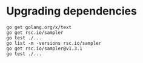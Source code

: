# Upgrading dependencies

```
go get golang.org/x/text
go get rsc.io/sampler
go test ./...
go list -m -versions rsc.io/sampler
go get rsc.io/sampler@v1.3.1
go test ./...
```
